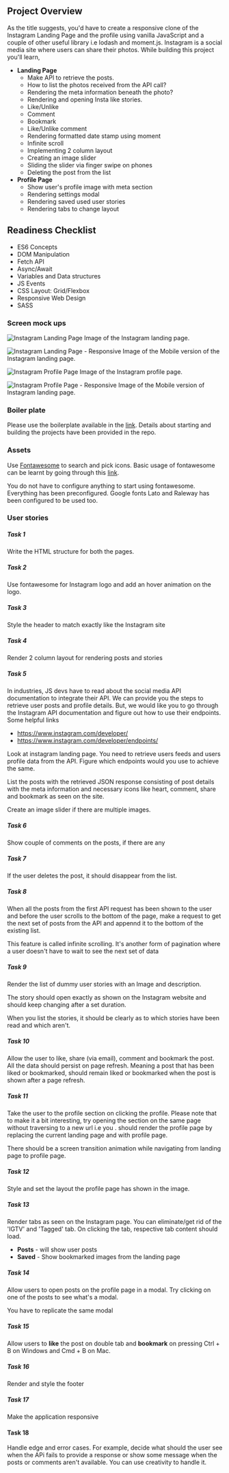 ## Project Overview
As the title suggests, you'd have to create a responsive clone of the Instagram Landing Page and the profile using vanilla JavaScript and a couple of other useful library i.e lodash and moment.js. Instagram is a social media site where users can share their photos. While building this project you'll learn,

- **Landing Page**
	- Make API to retrieve the posts.
	- How to list the photos received from the API call?
	- Rendering the meta information beneath the photo?
	- Rendering and opening Insta like stories.
	- Like/Unlike
	- Comment
	- Bookmark
	- Like/Unlike comment
	- Rendering formatted date stamp using moment
	- Infinite scroll
	- Implementing 2 column layout
	- Creating an image slider
	- Sliding the slider via finger swipe on phones
	- Deleting the post from the list
- **Profile Page**
	- Show user's profile image with meta section
	- Rendering settings modal
	- Rendering saved used user stories
	- Rendering tabs to change layout


## Readiness Checklist
- ES6 Concepts
- DOM Manipulation
- Fetch API
- Async/Await
- Variables and Data structures
- JS Events
- CSS Layout: Grid/Flexbox
- Responsive Web Design
- SASS

### Screen mock ups
![Instagram Landing Page](insta.png)
Image of the Instagram landing page.

![Instagram Landing Page - Responsive](insta_resp.png)
Image of the Mobile version of the Instagram landing page.

![Instagram Profile Page](insta_profile.png)
Image of the Instagram profile page.

![Instagram Profile Page - Responsive](insta_profile_resp.png)
Image of the Mobile version of Instagram landing page.

### Boiler plate
Please use the boilerplate available in the [link](week_2/insta_clone). Details about starting and building the projects have been provided in the repo.

### Assets
Use [Fontawesome](https://fontawesome.com/icons) to search and pick icons. Basic usage of fontawesome can be learnt by going through this [link](https://fontawesome.com/how-to-use/on-the-web/referencing-icons/basic-use).

You do not have to configure anything to start using fontawesome. Everything has been preconfigured. Google fonts Lato and Raleway has been configured to be used too.

### User stories
##### Task 1
Write the HTML structure for both the pages.

##### Task 2
Use fontawesome for Instagram logo and add an hover animation on the logo.

##### Task 3
Style the header to match exactly like the Instagram site

##### Task 4
Render 2 column layout for rendering posts and stories

##### Task 5
In industries, JS devs have to read about the social media API documentation to integrate their API. We can provide you the steps to retrieve user posts and profile details. But, we would like you to go through the Instagram API documentation and figure out how to use their endpoints. Some helpful links

- https://www.instagram.com/developer/
- https://www.instagram.com/developer/endpoints/

Look at instagram landing page. You need to retrieve users feeds and users profile data from the API. Figure which endpoints would you use to achieve the same.

List the posts with the retrieved JSON response consisting of post details with the meta information and necessary icons like heart, comment, share and bookmark as seen on the site.

Create an image slider if there are multiple images.

##### Task 6
Show couple of comments on the posts, if there are any

##### Task 7
If the user deletes the post, it should disappear from the list.

##### Task 8
When all the posts from the first API request has been shown to the user and before the user scrolls to the bottom of the page, make a request to get the next set of posts from the API and appennd it to the bottom of the existing list.

This feature is called infinite scrolling. It's another form of pagination where a user doesn't have to wait to see the next set of data

##### Task 9
Render the list of dummy user stories with an Image and description.

The story should open exactly as shown on the Instagram website and should keep changing after a set duration.

When you list the stories, it should be clearly as to which stories have been read and which aren't.

##### Task 10
Allow the user to like, share (via email), comment and bookmark the post. All the data should persist on page refresh. Meaning a post that has been liked or bookmarked, should remain liked or bookmarked when the post is shown after a page refresh.

##### Task 11
Take the user to the profile section on clicking the profile. Please note that to make it a bit interesting, try opening the section on the same page without traversing to a new url i.e you . should render the profile page by replacing the current landing page and with profile page.

There should be a screen transition animation while navigating from landing page to profile page.

##### Task 12
Style and set the layout the profile page has shown in the image.

##### Task 13
Render tabs as seen on the Instagram page. You can eliminate/get rid of the 'IGTV' and 'Tagged' tab. On clicking the tab, respective tab content should load.

- **Posts** - will show user posts
- **Saved** - Show bookmarked images from the landing page

##### Task 14
Allow users to open posts on the profile page in a modal. Try clicking on one of the posts to see what's a modal.

You have to replicate the same modal

##### Task 15
Allow users to **like** the post on double tab and **bookmark** on pressing Ctrl + B on Windows and Cmd + B on Mac.

##### Task 16
Render and style the footer

##### Task 17
Make the application responsive

#### Task 18
Handle edge and error cases. For example, decide what should the user see when the APi fails to provide a response or show some message when the posts or comments aren't available. You can use creativity to handle it.
